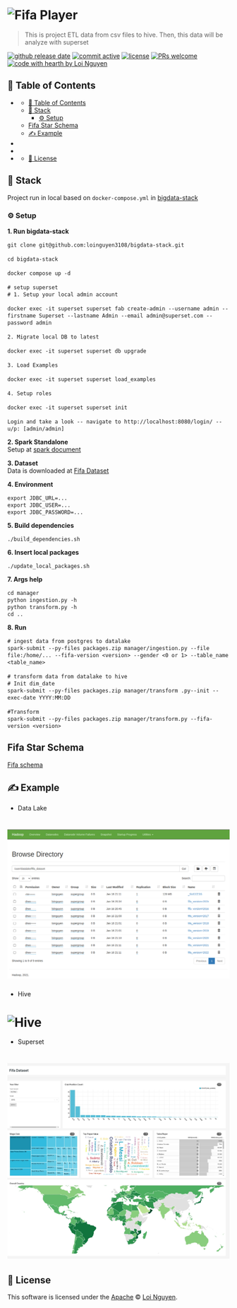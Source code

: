 # ![Fifa Player](https://github.com/loinguyen3108/dvdrental-etl/blob/main/images/fifa_logo.gif?raw=true)

> This is project ETL data from csv files to hive. Then, this data will be analyze with superset

[![github release date](https://img.shields.io/github/release-date/loinguyen3108/fifa-etl-analyze)](https://github.com/loinguyen3108/fifa-etl-analyze/releases/tag/latest) [![commit active](https://img.shields.io/github/commit-activity/w/loinguyen3108/fifa-etl-analyze)](https://github.com/loinguyen3108/fifa-etl-analyze/commit/main) [![license](https://img.shields.io/badge/license-Apache-blue)](https://github.com/nhn/tui.editor/blob/master/LICENSE) [![PRs welcome](https://img.shields.io/badge/PRs-welcome-ff69b4.svg)](https://github.com/loinguyen3108/fifa-etl-analyze/issues) [![code with hearth by Loi Nguyen](https://img.shields.io/badge/DE-Loi%20Nguyen-orange)](https://github.com/loinguyen3108)

## 🚩 Table of Contents
- [](#)
  - [🚩 Table of Contents](#-table-of-contents)
  - [🎨 Stack](#-stack)
    - [⚙️ Setup](#️-setup)
  - [Fifa Star Schema](#fifa-star-schema)
  - [✍️ Example](#️-example)
- [](#-1)
- [](#-2)
- [](#-3)
  - [📜 License](#-license)

## 🎨 Stack

Project run in local based on `docker-compose.yml` in [bigdata-stack](https://github.com/loinguyen3108/bigdata-stack)

### ⚙️ Setup

**1. Run bigdata-stack**
```
git clone git@github.com:loinguyen3108/bigdata-stack.git

cd bigdata-stack

docker compose up -d

# setup superset
# 1. Setup your local admin account

docker exec -it superset superset fab create-admin --username admin --firstname Superset --lastname Admin --email admin@superset.com --password admin

2. Migrate local DB to latest

docker exec -it superset superset db upgrade

3. Load Examples

docker exec -it superset superset load_examples

4. Setup roles

docker exec -it superset superset init

Login and take a look -- navigate to http://localhost:8080/login/ -- u/p: [admin/admin]
```

**2. Spark Standalone**  
Setup at [spark document](https://spark.apache.org/docs/latest/spark-standalone.html)

**3. Dataset**  
Data is downloaded at [Fifa Dataset](https://drive.google.com/file/d/1BKEHD8FaTD3uLKU0dU9w-4SVs_4z1RmA/view?usp=sharing)

**4. Environment**
```
export JDBC_URL=...
export JDBC_USER=...
export JDBC_PASSWORD=...
```

**5. Build dependencies**
```
./build_dependencies.sh
```

**6. Insert local packages**
```
./update_local_packages.sh
```

**7. Args help**
```
cd manager
python ingestion.py -h
python transform.py -h
cd ..
```

**8. Run**
```
# ingest data from postgres to datalake
spark-submit --py-files packages.zip manager/ingestion.py --file file:/home/... --fifa-version <version> --gender <0 or 1> --table_name <table_name>

# transform data from datalake to hive
# Init dim_date
spark-submit --py-files packages.zip manager/transform .py--init --exec-date YYYY:MM:DD

#Transform
spark-submit --py-files packages.zip manager/transform.py --fifa-version <version>
```

## Fifa Star Schema
[Fifa schema](https://drive.google.com/file/d/1WN8exuq16WHIwoXQAJkXhd-xI7NxO1Go/view?usp=sharing)

## ✍️ Example

- Data Lake
# ![Data Lake](https://github.com/loinguyen3108/fifa-etl-analyze/blob/main/images/datalake.png?raw=true)

- Hive
# ![Hive](https://github.com/loinguyen3108/fifa-etl-analyze/blob/main/images/hive.png?raw=true)

- Superset
# ![Superset](https://github.com/loinguyen3108/fifa-etl-analyze/blob/main/images/superset.jpg?raw=true)
## 📜 License

This software is licensed under the [Apache](https://github.com/loinguyen3108/dvdrental-etl/blob/master/LICENSE) © [Loi Nguyen](https://github.com/loinguyen3108).
